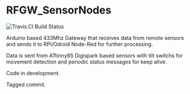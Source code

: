 # RFGW_SensorNodes

<img src="https://travis-ci.org/fcgdam/RFGW_SensorNodes.svg?branch=master" target="https://travis-ci.org/fcgdam/RFGW_SensorNodes" alt="Travis.CI Build Status" />

Arduino based 433Mhz Gateway that receives data from remote sensors and sends it to RPi/Odroid Node-Red for further processing.

Data is sent from ATtinny85 Digispark based sensors with tilt switchs for movement detection and periodic status messages for keep alive.

Code in development.

Tagged commit.
